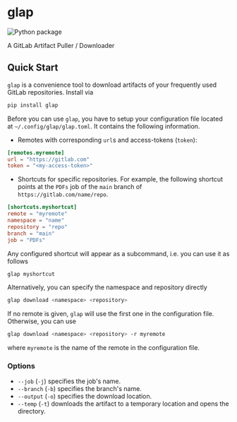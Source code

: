 # glap

![Python package](https://github.com/Mountlex/glap/workflows/Python%20package/badge.svg)

A GitLab Artifact Puller / Downloader

## Quick Start

`glap` is a convenience tool to download artifacts of your frequently used GitLab repositories. Install via

```bash
pip install glap
```

Before you can use `glap`, you have to setup your configuration file located at `~/.config/glap/glap.toml`. It contains the following information.

* Remotes with corresponding `url`s and access-tokens (`token`):

```toml
[remotes.myremote]
url = "https://gitlab.com"
token = "<my-access-token>"
```

* Shortcuts for specific repositories. For example, the following shortcut points at the `PDFs` job of the `main` branch of `https://gitlab.com/name/repo`.

```toml
[shortcuts.myshortcut]
remote = "myremote"
namespace = "name"
repository = "repo"
branch = "main"
job = "PDFs"
```

Any configured shortcut will appear as a subcommand, i.e. you can use it as follows

```bash
glap myshortcut
```

Alternatively, you can specify the namespace and repository directly

```bash
glap download <namespace> <repository>
```

If no remote is given, `glap` will use the first one in the configuration file. Otherwise, you can use

```bash
glap download <namespace> <repository> -r myremote
```

where `myremote` is the name of the remote in the configuration file.

### Options

* `--job` (`-j`) specifies the job's name.
* `--branch` (`-b`) specifies the branch's name.
* `--output` (`-o`) specifies the download location.
* `--temp` (`-t`) downloads the artifact to a temporary location and opens the directory.
  
